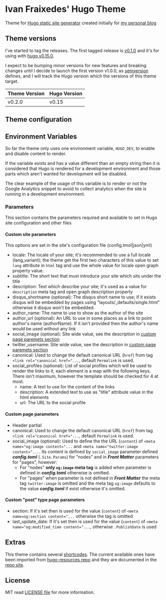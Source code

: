 Ivan Fraixedes' Hugo Theme
==========================

Theme for [Hugo static site generator](http://gohugo.io/) created initially for [my personal blog](http://blog.fraixed.es)

## Theme versions

I've started to tag the releases. The first tagged release is [v0.1.0](https://github.com/ifraixedes/fraixedes-hugo-theme/releases/tag/v0.1.0) and it's for using with [hugo v0.15.0](https://github.com/spf13/hugo/releases/tag/v0.15).

I expect to be bumping minor versions for new features and breaking changes until I decide to launch the first version v1.0.0, as [semversion](http://semver.org/) defines, and I will track the Hugo version which the versions of this theme target.

| Theme Version | Hugo Version |
|---------------|--------------|
| v0.2.0        | v0.15        |


## Theme configuration

## Environment Variables

So far the theme only uses one environment variable, `HUGO_DEV`, to enable and disable content to render.

If the variable exists and has a value different than an empty string then it is considered that Hugo is rendered for a development environment and those parts which aren't wanted for development will be disabled.

The clear example of the usage of this variable is to render or not the Google Analytics snippet to avoid to collect analytics when the site is running in a development environment.

### Parameters

This section contains the parameters required and available to set in Hugo site configuration and other files

#### Custom site parameters

This options are set in the site's configuration file (config.tmol|json|yml)

* locale: The locale of your site; it's recommended to use a full locale (lang_variant); the theme get the first two characters of this value to set `lang` attribute in `html` tag and use the whole value for locale open graph property value.
* subtitle: The short text that must introduce your site which sits under the title
* description: Text which describe your site; it's used as a value for `description` meta tag and open graph description property
* disqus_shortname (optional): The disqus short name to use; if it exists disqus will be embedded by pages using "layouts/_defaults/single.html" otherwise it disqus won't be embedded.
* author_name: The name to use to show as the author of the site
* author_url (optional): An URL to use in some places as a link to point author's name (authorName). If it isn't provided then the author's name would be used without any link
* social_image (optional): Site wide value, see the description in [custom page paremets section](#custom-page-parameters)
* twitter_username: Site wide value, see the description in [custom page paremets section](#custom-page-parameters)
* canonical: Used to change the default canonical URL (`href`) from tag `<link rel="canonical href="...`, default `Permalink` is used.
* social_profiles (optional): List of social profiles which will be used to render the links to it, each element is a map with the following keys. There isn't maximum, however the template should be checked for 4 at most.
  * name: A text to use for the content of the links
  * description: A extended text to use as "title" attribute value in the html elements
  * url:  The URL to the social profile

#### Custom page parameters

* Header partial
 * canonical: Used to change the default canonical URL (`href`) from tag `<link rel="canonical href="...`, default `Permalink` is used.
 * social_image (optional): Used to define the the URL (`content`) of `<meta name="og:image content="...` and `<meta name="twitter:image content="...`.
  Its content is defined by `social_image` parameter defined ___config.toml___ (`.Site.Params`) for "nodes" and in ___Front Matter___ parameters for "pages", however:
    * For "nodes" __only `og:image` meta tag__ is added when parameter is defined in ___config.toml___ otherwise is omitted.
    * For "pages" when parameter is not defined in ___Front Matter___ the meta tag `twitter:image` is omitted and the meta tag `og:image` defaults to the value ___config.toml___ if exist otherwise it's omitted.

#### Custom "post" type page parameters

* section: If it's set then is used for the value (`content`) of `<meta name=og:section content="...` otherwise the tag is omitted
* last_update_date: If it's set then is used for the value (`content`) of `<meta name="og:modified_time content="...`, otherwise `.PublishDate` is used

## Extras

This theme contains several [shortcodes](https://gohugo.io/extras/shortcodes/). The current available ones have been imported from [hugo-resources repo](https://github.com/ifraixedes/hugo-resources) and they are documented in the [repo site](http://ivan.fraixed.es/hugo-resources/).

## License

MIT read [LICENSE file](https://github.com/ifraixedes/fraixedes-hugo-theme/blob/master/LICENSE.md) for more information.
